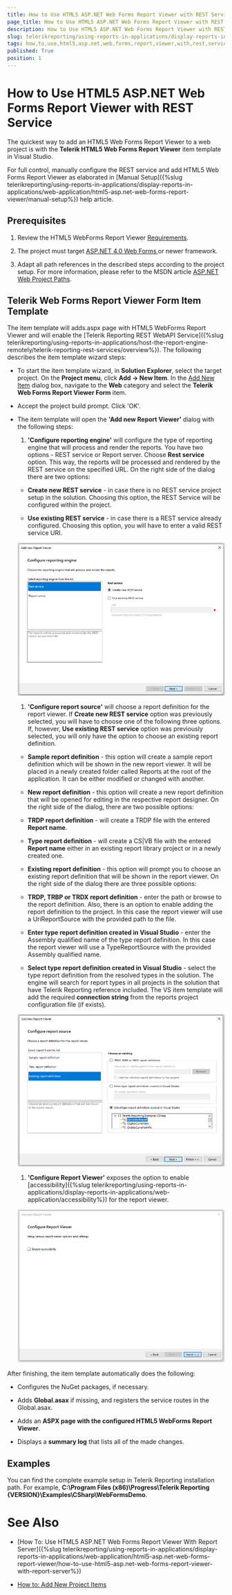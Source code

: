 ```yaml
---
title: How to Use HTML5 ASP.NET Web Forms Report Viewer with REST Service
page_title: How to Use HTML5 ASP.NET Web Forms Report Viewer with REST Service 
description: How to Use HTML5 ASP.NET Web Forms Report Viewer with REST Service
slug: telerikreporting/using-reports-in-applications/display-reports-in-applications/web-application/html5-asp.net-web-forms-report-viewer/how-to-use-html5-asp.net-web-forms-report-viewer-with-rest-service
tags: how,to,use,html5,asp.net,web,forms,report,viewer,with,rest,service
published: True
position: 1
---
```


# How to Use HTML5 ASP.NET Web Forms Report Viewer with REST Service



The quickest way to add an HTML5 Web Forms Report Viewer to a web project is with the         __Telerik HTML5 Web Forms Report Viewer__ item template in Visual Studio.       

For full control, manually configure the REST service and add HTML5 Web Forms Report Viewer as elaborated         in [Manual Setup]({%slug telerikreporting/using-reports-in-applications/display-reports-in-applications/web-application/html5-asp.net-web-forms-report-viewer/manual-setup%}) help article.       

## Prerequisites

1. Review the HTML5 WebForms Report Viewer [Requirements](db123b4f-a278-402a-96b1-b45d52f2306a).             

1. The project must target                 [                ASP.NET 4.0 Web Forms              ](https://dotnet.microsoft.com/apps/aspnet/web-forms)                or newer framework.             

1. Adapt all path references in the described steps according to the project setup.               For more information, please refer to the MSDN article                [ASP.NET Web Project Paths](https://docs.microsoft.com/en-us/previous-versions/ms178116(v=vs.140)).             

## Telerik Web Forms Report Viewer Form Item Template

The item template will adds.aspx page with HTML5 WebForms Report Viewer           and will enable the [Telerik Reporting REST WebAPI Service]({%slug telerikreporting/using-reports-in-applications/host-the-report-engine-remotely/telerik-reporting-rest-services/overview%}).           The following describes the item template wizard steps:         

* To start the item template wizard, in __Solution Explorer__, select the target project. On the               __Project menu__, click __Add -> New Item__. In the                [Add New Item](https://msdn.microsoft.com/en-us/library/w0572c5b%28v=vs.100%29.aspx)                dialog box, navigate to the __Web__ category and select the __Telerik Web Forms Report Viewer Form__ item.             

* Accept the project build prompt. Click 'OK'.             

* The item template will open the __'Add new Report Viewer'__ dialog with the following steps:             

   1. __'Configure reporting engine'__ will configure the type of reporting engine that will process and render the reports.                   You have two options - REST service or Report server. Choose __Rest service__ option. This way, the reports will be processed                    and rendered by the REST service on the specified URL. On the right side of the dialog there are two options:                 

   + __Create new REST service__ - in case there is no REST service project setup in the solution.                       Choosing this option, the REST Service will be configured within the project.                     

   + __Use existing REST service__ - in case there is a REST service already configured.                       Choosing this option, you will have to enter a valid REST service URI.                       

  ![item-template-reporting-engine-rest](images/item-template-reporting-engine-rest.png)

   1. __'Configure report source'__ will choose a report definition for the report viewer. If                    __Create new REST service__ option was previously selected, you will have to choose one of the following three options.                   If, however, __Use existing REST service__ option was previously selected, you will only have the option to choose                    an existing report definition.                 

   + __Sample report definition__ - this option will create a sample report definition which will be shown in the new                        report viewer. It will be placed in a newly created folder called Reports at the root of the application. It can be either modified                        or changed with another.                     

   + __New report definition__ - this option will create a new report definition that will be opened for editing in                        the respective report designer. On the right side of the dialog, there are two possible options:                     

   + __TRDP report definition__ - will create a TRDP file with the entered __Report name__.                         

   + __Type report definition__ - will create a CS|VB file with the entered __Report name__                          either in an existing report library project or in a newly created one.                         

   + __Existing report definition__ - this option will prompt you to choose an existing report definition that will                        be shown in the report viewer. On the right side of the dialog there are three possible options:                     

   + __TRDP, TRBP or TRDX report definition__ - enter the path or browse to the report definition. Also, there is                           an option to enable adding the report definition to the project. In this case the report viewer will use a UriReportSource with                            the provided path to the file.                         

   + __Enter type report definition created in Visual Studio__ - enter the Assembly qualified name of the type                            report definition. In this case the report viewer will use a TypeReportSource with the provided Assembly qualified name.                         

   + __Select type report definition created in Visual Studio__ - select the type report definition from the resolved                            types in the solution. The engine will search for report types in all projects in the solution that have Telerik Reporting reference                            included. The VS item template will add the required __connection string__ from the reports project configuration                            file (if exists).                           

  ![item-template-report-source-rest](images/item-template-report-source-rest.png)

   1. __'Configure Report Viewer'__ exposes the option to enable                   [accessibility]({%slug telerikreporting/using-reports-in-applications/display-reports-in-applications/web-application/accessibility%}) for the report viewer.                   

  ![Item Template Accessibility](images/item-template-accessibility.png)

After finishing, the item template automatically does the following:         

* Configures the NuGet packages, if necessary.             

* Adds __Global.asax__ if missing, and registers the service routes in the Global.asax.             

* Adds an __ASPX page with the configured HTML5 WebForms Report Viewer__.             

* Displays a __summary log__ that lists all of the made changes.             

## Examples

You can find the complete example setup in Telerik Reporting installation path. For example,            __C:\Program Files (x86)\Progress\Telerik Reporting {VERSION}\Examples\CSharp\WebFormsDemo__.         


# See Also


 

* [How To: Use HTML5 ASP.NET Web Forms Report Viewer With Report Server]({%slug telerikreporting/using-reports-in-applications/display-reports-in-applications/web-application/html5-asp.net-web-forms-report-viewer/how-to-use-html5-asp.net-web-forms-report-viewer-with-report-server%})

 

* [How to: Add New Project Items](https://docs.microsoft.com/en-us/previous-versions/visualstudio/visual-studio-2010/w0572c5b(v=vs.100))

